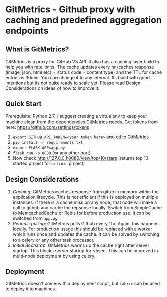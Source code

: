 # GitMetrics - Github proxy with caching and predefined aggregation endpoints


## What is GitMetrics?
GitMetrics is a proxy for GitHub V3 API. It also has a caching layer build to help you with rate limits. The cache updates every hr (caches response (image, json, html etc) + status code + content type) and the TTL for cache entries is 30min. You can change it to any interval. Its build with good intentions but its not quite ready to scale yet. Please read Design Considerations on ideas of how to improve it.

## Quick Start
Prerequisite: Python 2.7. I suggest creating a virtualenv to keep your machine clean from the dependencies GitMetrics needs. Get tokens from here: https://github.com/settings/tokens

1. `export GITHUB_API_TOKEN=<your token here>` and cd to GitMetrics
2. `pip install -r requirements.txt`
3. `export FLASK_APP=app.py`
4. `flask run -p 8080` (or any other port)
5. Now check http://127.0.0.1:8080/view/top/10/stars (returns top 10 started project for `bitcoin` project)

## Design Considerations

1. *Caching:* GitMetrics caches response from gitub in memory within the application lifecycle. This is not efficient if this is deployed on multiple instances. If there is a cache miss on any node, that node will make a call to github and cache the repsonse locally. Switch from SimpleCache to MemcachedCache or Redis for before production use. It can be switched from `app.py`
2. *Periodic polling*: GitMetrics polls Github every 1hr. Again, this happens locally. For production usage this should be replaced with a worker which runs once and updates the cache. It can be solved by switching to a celery or any other task processor.
3. *Initial Bootstrap*: GitMetrics warms up the cache right after server startup. This blocks server startup for <5sec. This can be improved in multi-node deployment by using celery.

## Deployment

GitMetrics doesn't come with a deployment script, but `fabric` can be used to deploy it to machines.
